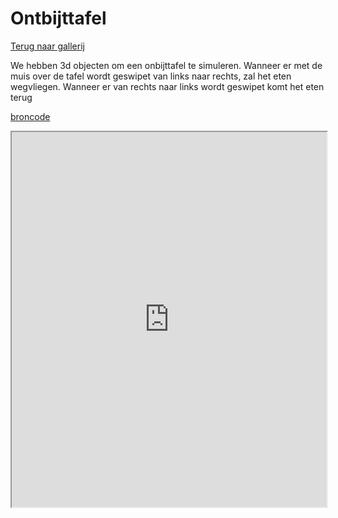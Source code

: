 # Ontbijttafel

[Terug naar gallerij](https://arneduyver.github.io/creative-coding/gallery)

We hebben 3d objecten om een onbijttafel te simuleren. Wanneer er met de muis over de tafel wordt geswipet van links naar rechts, zal het eten wegvliegen. Wanneer er van rechts naar links wordt geswipet komt het eten terug

[broncode](https://editor.p5js.org/LukasRamaekers/sketches/wJHbs026K)

<iframe width="100%" height=600 src="https://editor.p5js.org/LukasRamaekers/full/wJHbs026K"></iframe>